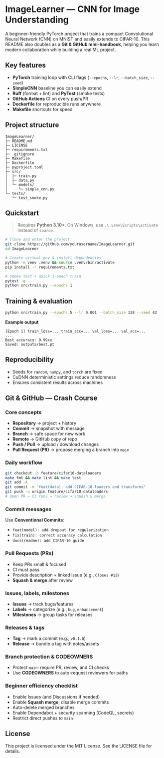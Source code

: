 # ImageLearner — CNN for Image Understanding

A beginner-friendly PyTorch project that trains a compact Convolutional Neural Network (CNN) on MNIST and easily extends to CIFAR-10. This README also doubles as a **Git & GitHub mini-handbook**, helping you learn modern collaboration while building a real ML project.

## Key features

- **PyTorch** training loop with CLI flags (`--epochs`, `--lr`, `--batch_size`, `--seed`)
- **SimpleCNN** baseline you can easily extend
- **Ruff** (format + lint) and **PyTest** (smoke tests)
- **GitHub Actions** CI on every push/PR
- **Dockerfile** for reproducible runs anywhere
- **Makefile** shortcuts for speed

## Project structure

```
ImageLearner/
├─ README.md
├─ LICENSE
├─ requirements.txt
├─ .gitignore
├─ Makefile
├─ Dockerfile
├─ pyproject.toml
├─ src/
│  ├─ train.py
│  ├─ data.py
│  └─ models/
│     └─ simple_cnn.py
└─ tests/
   └─ test_smoke.py
```

## Quickstart

> Requires **Python 3.10+**. On Windows, use `.\.venv\Scripts\activate` instead of `source`.

```bash
# Clone and enter the project
git clone https://github.com/yourusername/ImageLearner.git
cd ImageLearner

# Create virtual env & install dependencies
python -m venv .venv && source .venv/bin/activate
pip install -r requirements.txt

# Smoke test + quick 1-epoch train
pytest -q
python src/train.py --epochs 1
```

## Training & evaluation

```bash
python src/train.py --epochs 5 --lr 0.001 --batch_size 128 --seed 42
```

**Example output**

```
[Epoch 1] train_loss=... train_acc=... val_loss=... val_acc=...
...
Best accuracy: 0.99xx
Saved: outputs/best.pt
```

## Reproducibility

- Seeds for `random`, `numpy`, and `torch` are fixed
- CuDNN deterministic settings reduce randomness
- Ensures consistent results across machines

## Git & GitHub — Crash Course

### Core concepts

- **Repository** → project + history
- **Commit** → snapshot with message
- **Branch** → safe space for new work
- **Remote** → GitHub copy of repo
- **Push / Pull** → upload / download changes
- **Pull Request (PR)** → propose merging a branch into `main`

### Daily workflow

```bash
git checkout -b feature/cifar10-dataloaders
make fmt && make lint && make test
git add -A
git commit -m "feat(data): add CIFAR-10 loaders and transforms"
git push -u origin feature/cifar10-dataloaders
# Open PR → CI runs → review → squash & merge
```

### Commit messages

Use **Conventional Commits**:

- `feat(model): add dropout for regularization`
- `fix(train): correct accuracy calculation`
- `docs(readme): add CIFAR-10 guide`

### Pull Requests (PRs)

- Keep PRs small & focused
- CI must pass
- Provide description + linked issue (e.g., `Closes #12`)
- **Squash & merge** after review

### Issues, labels, milestones

- **Issues** → track bugs/features
- **Labels** → categorize (e.g., `bug`, `enhancement`)
- **Milestones** → group tasks for releases

### Releases & tags

- **Tag** → mark a commit (e.g., `v0.1.0`)
- **Release** → bundle a tag with notes/assets

### Branch protection & CODEOWNERS

- Protect `main`: require PR, review, and CI checks
- Use **CODEOWNERS** to auto-request reviewers for paths

### Beginner efficiency checklist

- Enable Issues (and Discussions if needed)
- Enable **Squash merge**; disable merge commits
- Auto-delete merged branches
- Enable Dependabot + security scanning (CodeQL, secrets)
- Restrict direct pushes to `main`

## License

This project is licensed under the MIT License. See the LICENSE file for details.